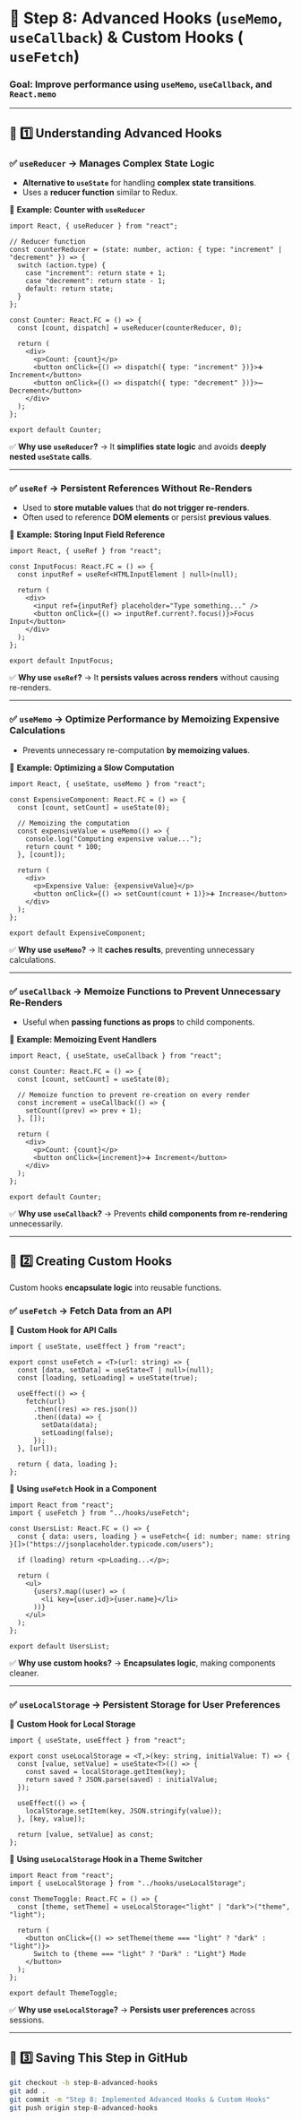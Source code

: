 # **🚀 Step 8: Advanced Hooks (`useMemo`, `useCallback`) & Custom Hooks ( `useFetch`)**
### **Goal:** Improve performance using `useMemo`, `useCallback`, and `React.memo`

---

## **🔹 1️⃣ Understanding Advanced Hooks**
### **✅ `useReducer` → Manages Complex State Logic**
- **Alternative to `useState`** for handling **complex state transitions**.
- Uses a **reducer function** similar to Redux.

📌 **Example: Counter with `useReducer`**
```tsx
import React, { useReducer } from "react";

// Reducer function
const counterReducer = (state: number, action: { type: "increment" | "decrement" }) => {
  switch (action.type) {
    case "increment": return state + 1;
    case "decrement": return state - 1;
    default: return state;
  }
};

const Counter: React.FC = () => {
  const [count, dispatch] = useReducer(counterReducer, 0);

  return (
    <div>
      <p>Count: {count}</p>
      <button onClick={() => dispatch({ type: "increment" })}>➕ Increment</button>
      <button onClick={() => dispatch({ type: "decrement" })}>➖ Decrement</button>
    </div>
  );
};

export default Counter;
```
✅ **Why use `useReducer`?** → It **simplifies state logic** and avoids **deeply nested `useState` calls**.

---

### **✅ `useRef` → Persistent References Without Re-Renders**
- Used to **store mutable values** that **do not trigger re-renders**.
- Often used to reference **DOM elements** or persist **previous values**.

📌 **Example: Storing Input Field Reference**
```tsx
import React, { useRef } from "react";

const InputFocus: React.FC = () => {
  const inputRef = useRef<HTMLInputElement | null>(null);

  return (
    <div>
      <input ref={inputRef} placeholder="Type something..." />
      <button onClick={() => inputRef.current?.focus()}>Focus Input</button>
    </div>
  );
};

export default InputFocus;
```
✅ **Why use `useRef`?** → It **persists values across renders** without causing re-renders.

---

### **✅ `useMemo` → Optimize Performance by Memoizing Expensive Calculations**
- Prevents unnecessary re-computation **by memoizing values**.

📌 **Example: Optimizing a Slow Computation**
```tsx
import React, { useState, useMemo } from "react";

const ExpensiveComponent: React.FC = () => {
  const [count, setCount] = useState(0);

  // Memoizing the computation
  const expensiveValue = useMemo(() => {
    console.log("Computing expensive value...");
    return count * 100;
  }, [count]);

  return (
    <div>
      <p>Expensive Value: {expensiveValue}</p>
      <button onClick={() => setCount(count + 1)}>➕ Increase</button>
    </div>
  );
};

export default ExpensiveComponent;
```
✅ **Why use `useMemo`?** → It **caches results**, preventing unnecessary calculations.

---

### **✅ `useCallback` → Memoize Functions to Prevent Unnecessary Re-Renders**
- Useful when **passing functions as props** to child components.

📌 **Example: Memoizing Event Handlers**
```tsx
import React, { useState, useCallback } from "react";

const Counter: React.FC = () => {
  const [count, setCount] = useState(0);

  // Memoize function to prevent re-creation on every render
  const increment = useCallback(() => {
    setCount((prev) => prev + 1);
  }, []);

  return (
    <div>
      <p>Count: {count}</p>
      <button onClick={increment}>➕ Increment</button>
    </div>
  );
};

export default Counter;
```
✅ **Why use `useCallback`?** → Prevents **child components from re-rendering** unnecessarily.

---

## **🔹 2️⃣ Creating Custom Hooks**
Custom hooks **encapsulate logic** into reusable functions.

### **✅ `useFetch` → Fetch Data from an API**
📌 **Custom Hook for API Calls**
```tsx
import { useState, useEffect } from "react";

export const useFetch = <T>(url: string) => {
  const [data, setData] = useState<T | null>(null);
  const [loading, setLoading] = useState(true);

  useEffect(() => {
    fetch(url)
      .then((res) => res.json())
      .then((data) => {
        setData(data);
        setLoading(false);
      });
  }, [url]);

  return { data, loading };
};
```

📌 **Using `useFetch` Hook in a Component**
```tsx
import React from "react";
import { useFetch } from "../hooks/useFetch";

const UsersList: React.FC = () => {
  const { data: users, loading } = useFetch<{ id: number; name: string }[]>("https://jsonplaceholder.typicode.com/users");

  if (loading) return <p>Loading...</p>;

  return (
    <ul>
      {users?.map((user) => (
        <li key={user.id}>{user.name}</li>
      ))}
    </ul>
  );
};

export default UsersList;
```
✅ **Why use custom hooks?** → **Encapsulates logic**, making components cleaner.

---

### **✅ `useLocalStorage` → Persistent Storage for User Preferences**
📌 **Custom Hook for Local Storage**
```tsx
import { useState, useEffect } from "react";

export const useLocalStorage = <T,>(key: string, initialValue: T) => {
  const [value, setValue] = useState<T>(() => {
    const saved = localStorage.getItem(key);
    return saved ? JSON.parse(saved) : initialValue;
  });

  useEffect(() => {
    localStorage.setItem(key, JSON.stringify(value));
  }, [key, value]);

  return [value, setValue] as const;
};
```

📌 **Using `useLocalStorage` Hook in a Theme Switcher**
```tsx
import React from "react";
import { useLocalStorage } from "../hooks/useLocalStorage";

const ThemeToggle: React.FC = () => {
  const [theme, setTheme] = useLocalStorage<"light" | "dark">("theme", "light");

  return (
    <button onClick={() => setTheme(theme === "light" ? "dark" : "light")}>
      Switch to {theme === "light" ? "Dark" : "Light"} Mode
    </button>
  );
};

export default ThemeToggle;
```
✅ **Why use `useLocalStorage`?** → **Persists user preferences** across sessions.

---

## **🔹 3️⃣ Saving This Step in GitHub**
```bash
git checkout -b step-8-advanced-hooks
git add .
git commit -m "Step 8: Implemented Advanced Hooks & Custom Hooks"
git push origin step-8-advanced-hooks
```

